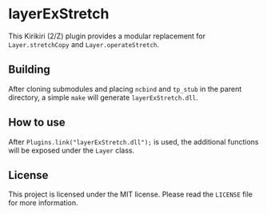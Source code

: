 # layerExStretch

This Kirikiri (2/Z) plugin provides a modular replacement for `Layer.stretchCopy` and `Layer.operateStretch`.

## Building

After cloning submodules and placing `ncbind` and `tp_stub` in the parent directory, a simple `make` will generate `layerExStretch.dll`.

## How to use

After `Plugins.link("layerExStretch.dll");` is used, the additional functions will be exposed under the `Layer` class.

## License

This project is licensed under the MIT license. Please read the `LICENSE` file for more information.  
